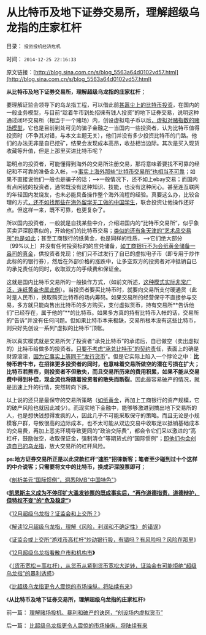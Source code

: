# 从比特币及地下证券交易所，理解超级乌龙指的庄家杠杆

目录： `投资投机经济危机` 

时间： `2014-12-25 22:16:33` 

原文链接：[http://blog.sina.com.cn/s/blog_5563a64d0102vd57.html](http://blog.sina.com.cn/s/blog_5563a64d0102vd57.html)

**从比特币及地下证券交易所，理解超级乌龙指的庄家杠杆**；

要理解证监会领导下的乌龙指工程，可以借此前[甚嚣尘上的比特币投资](../../../2013/5/4/比特币不是货币，是多余的电子本位.md)，在国内的一般业务模型，与目前“趁着牛市到处招徕有钱人投资”的地下证券交易，说明这种通过闭环交易所（相当于一个赌场）内，创设虚拟电子币以后[，虚拟对赌指数的赌场模型](../../../2013/11/28/比特币游戏中确定的风险和不确定的利润；.md)，它也是目前到处可见的骗子金融之一当国内一些投资者，认为比特币值得投资时（不争其对错，与本文主题无关），他们并没有多少投资比特币的门路。他们的办法无非是自已挖矿，结果会发现成本高昂，收益相当边际。其次是买入现货收藏等升值，但是上那里买进比特币呢？

聪明点的投资者，可能懂得到海外的交易所注册交易，那将意味着要找不可靠的经纪和不可靠的准备金入帐，——>[事实上海外那些“比特币交易所”也相当不可靠](../../../2014/2/27/古典银行模式中的中国交易所，监管，及其可信性；.md)；如果不直接说他们一般也是骗子的话；——>一般情况下，还不如上ebay交易；而国内有点闲钱的投资者，通常既没有这种知识、技能，也没有这种闲心。甚至连互联网的年轻国内发烧友，也未必能具备操作整个海外流程的经验。真要这么办，比较合理的方式[，还不如找那些在海外留学无工做的中国学生](../../../2009/11/5/出国也难避全球华人失业无保障浪潮的天罗地网.md)，联合投资让他操作还好点。但这样一来，既不可靠，也更复杂了。

所以国内投资者，一般就是自找某些中介，介绍进国内的“比特币交易所”，似乎象买卖沪深股票似的，开始他们的比特币交易；[类似的还有象天津的“艺术品交易所”也是如此](../../../2012/2/2/政策打压文交所非正道；股市风险大从国有垄断找原因.md)；甚至工商银行的纸黄金，也是同样的性质，——>它们绝大部分（99%以上）并没有任何投资标的的应兑储备，[如工商银行不为会纸黄金储备一盎司的真金](../../../2014/6/16/林毅夫的纸黄金，如果不是缺乏常识，就是神经病；.md)，供投资者兑现；他们只不过发行了自已的虚拟电子币（即专用于炒作此标的的银行券），然后在外部价格的涨跌中，让多空双方的投资者对冲抵销自已的承兑责任的同时，收取双方的手续费和保证金。

这就是国内比特币交易所的一般操作方式，（如前文所述，[这种模式实际非常广泛，连纸黄金也属此例](../../../2012/11/2/纸黄金提供了“金本位货币”和“私有化发行的货币”的范例.md)）。当投资者要买比特币时，就要向交易所支付硬通货（此时是人民币），换取购买比特币的场内筹码。如果交易所的经营保守不直接参与交易，多方就只能向售出比特币的多方购买，支付虚拟货币，持有交易所**告诉他们“已经存在，属于他的”**的比特币。如果多方真的持有比特币入帐的话，交易所的“告诉”并没有任何问题。但如果比特币本来极缺，交易所根本没有这些比特币，则只好先创设一系列“虚拟的比特币”顶帐。

所以真实模式就是交易所欠了投资者“承兑比特币”的承诺后，自已做空（卖出虚拟的）比特币给做多的投资者。[只要不考虑“承兑比特币”的契约责](../../../2014/4/17/涉议余额宝的专家，几乎都是相关常识的文盲.md)任，表面上的确是财源滚滚，[因为它事实上等同于“发行货币](../../../2014/4/18/余额宝演示银行和货币的起源，存款和利息的意义.md)”。但是它实际上陷入一个悖论之中：**比特币若牛市，在招徕更多投资者的同时，也意味着交易所做空的潜在亏损在扩大；比特币若熊市，则投资者不但散失，而且交易所历来的费用积累，如果不能从交易费中得到补偿，现金流也将随着投资者的散失而断裂**。因此最容易破产的情况，就是迅速上升的行情，突然转向下跌。

以上说的还只是最保守的交易所策略（[如纸黄金](../../../2012/11/2/纸黄金提供了“金本位货币”和“私有化发行的货币”的范例.md)，再加上工商银行的资产规模，它的破产风险也就因此减少）。而现实地下金融中，能够够激进到搞出地下交易所的人，也是想快钱想得发疯的人，因此几乎不可能采取保守的策略。而且无论是小规模客户群，导致很高的边际成本，也不太可能从双边交易中收取足以抵销基础成本的交易费，再加上恶劣环境导致更同的“政治交际费”，都会令它们采以激进的“高杠杆，鼓励做空，收取保证金，强制清仓”等期货式的“国际惯例”；[即他们也会创造自已的乌龙指](../../../2014/2/20/319是否“掩盖不全的乌龙指”？光大乌龙指只是掩盖起来的319？.md)，放大交易所的杠杆风险。

**ps:地方证券交易所正是以此贷款杠杆“速胜”招徕新客；笔者至少碰到过十个这样的中介说客；只需要将文中的比特币，换成沪深股票即可**；

《[剖析美元“国际惯例”，洞悉RMB"中国特色"](../../../2014/12/15/剖析美元“国际惯例”，洞悉RMB中国特色;.md)》

《[**凯恩斯主义成为不停印扩大滥发钞票的既成事实后，“再作道德指责，道德辩护，但特权不变”的“危及稳定”**](../../../2014/12/16/高杠杆拉动下的货币宽松，让“恐惧通胀”成为马后炮.md)》

《[12月超级乌龙指？证监会和上交所？](../../../2014/12/17/12月超级乌龙指？证监会和上交所？信仰技术分析的管理层？.md)》

《[解读12月超级乌龙指，理解《风险，利润和不确定性》
的错误](../../../2014/12/18/解读12月超级乌龙指，理解《风险，利润和不确定性》的错误.md)》

《[证监会或上交所“游戏币高杠杆”炒动银行股，有错吗？有风险吗？风险在那里](../../../2014/12/19/“游戏币高杠杆”炒动银行股，有错吗？有风险吗？风险在那里？.md)》

《[12月超级乌龙指看散户市和机构市](../../../2014/12/20/超级乌龙指的利益合理性，取决于货币宽松，及“散户市和机构市”.md)**》**

《[（货币宽松＝高杠杆），从货币从紧到货币宽松大逆转，证监会有可能拒绝“超级乌龙指”的暴利诱惑](../../../2014/12/21/（货币宽松＝高杠杆），货币从紧大逆转，超级乌龙指成为最合理.md)》

《[比超级乌龙指更令人震惊的市场操纵，将陆续有来](../../../2014/12/22/比超级乌龙指更令人震惊的市场操纵，将陆续有来.md)》

《**从比特币及地下证券交易所，理解超级乌龙指的庄家杠杆**》

前一篇： [理解赌场投机、暴利和破产的诀窍，“创设场内虚拟货币”](../../../2014/12/27/理解赌场投机、暴利和破产的诀窍，“创设场内虚拟货币”.md)

后一篇： [比超级乌龙指更令人震惊的市场操纵，将陆续有来](../../../2014/12/22/比超级乌龙指更令人震惊的市场操纵，将陆续有来.md)


